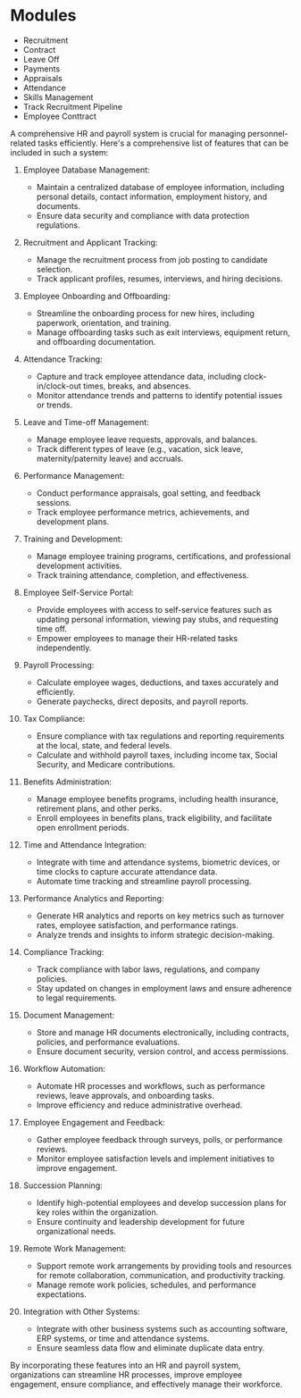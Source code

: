 # Modules
- Recruitment
- Contract
- Leave Off
- Payments
- Appraisals
- Attendance
- Skills Management 
- Track Recruitment Pipeline
- Employee Conttract


A comprehensive HR and payroll system is crucial for managing personnel-related tasks efficiently. Here's a comprehensive list of features that can be included in such a system:

1. Employee Database Management:
   - Maintain a centralized database of employee information, including personal details, contact information, employment history, and documents.
   - Ensure data security and compliance with data protection regulations.

2. Recruitment and Applicant Tracking:
   - Manage the recruitment process from job posting to candidate selection.
   - Track applicant profiles, resumes, interviews, and hiring decisions.

3. Employee Onboarding and Offboarding:
   - Streamline the onboarding process for new hires, including paperwork, orientation, and training.
   - Manage offboarding tasks such as exit interviews, equipment return, and offboarding documentation.

4. Attendance Tracking:
   - Capture and track employee attendance data, including clock-in/clock-out times, breaks, and absences.
   - Monitor attendance trends and patterns to identify potential issues or trends.

5. Leave and Time-off Management:
   - Manage employee leave requests, approvals, and balances.
   - Track different types of leave (e.g., vacation, sick leave, maternity/paternity leave) and accruals.

6. Performance Management:
   - Conduct performance appraisals, goal setting, and feedback sessions.
   - Track employee performance metrics, achievements, and development plans.

7. Training and Development:
   - Manage employee training programs, certifications, and professional development activities.
   - Track training attendance, completion, and effectiveness.

8. Employee Self-Service Portal:
   - Provide employees with access to self-service features such as updating personal information, viewing pay stubs, and requesting time off.
   - Empower employees to manage their HR-related tasks independently.

9. Payroll Processing:
   - Calculate employee wages, deductions, and taxes accurately and efficiently.
   - Generate paychecks, direct deposits, and payroll reports.

10. Tax Compliance:
    - Ensure compliance with tax regulations and reporting requirements at the local, state, and federal levels.
    - Calculate and withhold payroll taxes, including income tax, Social Security, and Medicare contributions.

11. Benefits Administration:
    - Manage employee benefits programs, including health insurance, retirement plans, and other perks.
    - Enroll employees in benefits plans, track eligibility, and facilitate open enrollment periods.

12. Time and Attendance Integration:
    - Integrate with time and attendance systems, biometric devices, or time clocks to capture accurate attendance data.
    - Automate time tracking and streamline payroll processing.

13. Performance Analytics and Reporting:
    - Generate HR analytics and reports on key metrics such as turnover rates, employee satisfaction, and performance ratings.
    - Analyze trends and insights to inform strategic decision-making.

14. Compliance Tracking:
    - Track compliance with labor laws, regulations, and company policies.
    - Stay updated on changes in employment laws and ensure adherence to legal requirements.

15. Document Management:
    - Store and manage HR documents electronically, including contracts, policies, and performance evaluations.
    - Ensure document security, version control, and access permissions.

16. Workflow Automation:
    - Automate HR processes and workflows, such as performance reviews, leave approvals, and onboarding tasks.
    - Improve efficiency and reduce administrative overhead.

17. Employee Engagement and Feedback:
    - Gather employee feedback through surveys, polls, or performance reviews.
    - Monitor employee satisfaction levels and implement initiatives to improve engagement.

18. Succession Planning:
    - Identify high-potential employees and develop succession plans for key roles within the organization.
    - Ensure continuity and leadership development for future organizational needs.

19. Remote Work Management:
    - Support remote work arrangements by providing tools and resources for remote collaboration, communication, and productivity tracking.
    - Manage remote work policies, schedules, and performance expectations.

20. Integration with Other Systems:
    - Integrate with other business systems such as accounting software, ERP systems, or time and attendance systems.
    - Ensure seamless data flow and eliminate duplicate data entry.

By incorporating these features into an HR and payroll system, organizations can streamline HR processes, improve employee engagement, ensure compliance, and effectively manage their workforce.